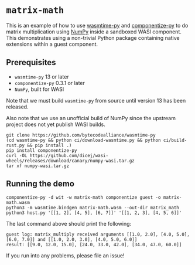 # `matrix-math`

This is an example of how to use [wasmtime-py] and [componentize-py] to do
matrix multiplication using [NumPy] inside a sandboxed WASI component.  This
demonstrates using a non-trivial Python package containing native extensions
within a guest component.

[wasmtime-py]: https://github.com/bytecodealliance/wasmtime-py
[componentize-py]: https://github.com/dicej/componentize-py
[NumPy]: https://numpy.org

## Prerequisites

* `wasmtime-py` 13 or later
* `componentize-py` 0.3.1 or later
* `NumPy`, built for WASI

Note that we must build `wasmtime-py` from source until version 13 has been
released.

Also note that we use an unofficial build of NumPy since the upstream project
does not yet publish WASI builds.

```
git clone https://github.com/bytecodealliance/wasmtime-py
(cd wasmtime-py && python ci/download-wasmtime.py && python ci/build-rust.py && pip install .)
pip install componentize-py
curl -OL https://github.com/dicej/wasi-wheels/releases/download/canary/numpy-wasi.tar.gz
tar xf numpy-wasi.tar.gz
```

## Running the demo

```
componentize-py -d wit -w matrix-math componentize guest -o matrix-math.wasm
python3 -m wasmtime.bindgen matrix-math.wasm --out-dir matrix_math
python3 host.py '[[1, 2], [4, 5], [6, 7]]' '[[1, 2, 3], [4, 5, 6]]'
```

The last command above should print the following:

```
guest log: matrix_multiply received arguments [[1.0, 2.0], [4.0, 5.0], [6.0, 7.0]] and [[1.0, 2.0, 3.0], [4.0, 5.0, 6.0]]
result: [[9.0, 12.0, 15.0], [24.0, 33.0, 42.0], [34.0, 47.0, 60.0]]
```

If you run into any problems, please file an issue!
